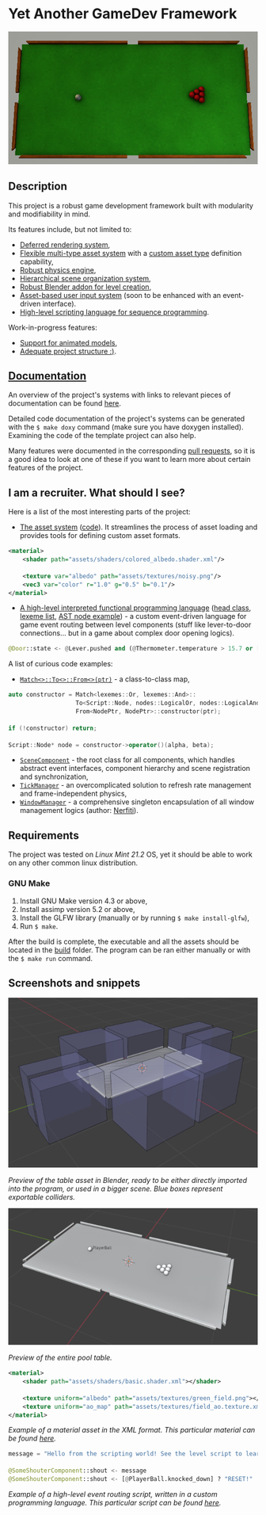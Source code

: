 # Yet Another GameDev Framework

![screenshot.png](docs/assets/screenshot.png)

## Description

This project is a robust game development framework built with modularity and modifiability in mind.

Its features include, but not limited to:

- [Deferred rendering system](./docs/graphics/CORE.md),
- [Flexible multi-type asset system](./docs/asset_system/CORE.md) with a [custom asset type](./docs/asset_system/CUSTOM_IMPORTERS.md) definition capability,
- [Robust physics engine](./docs/physics/CORE.md),
- [Hierarchical scene organization system](./docs/logics/CORE.md),
- [Robust Blender addon for level creation](./docs/logics/BLENDER_ADDON.md),
- [Asset-based user input system](./docs/input/CORE.md) (soon to be enhanced with an event-driven interface).
- [High-level scripting language for sequence programming](docs/asset_system/EVENT_ROUTING.md).

Work-in-progress features:

- [Support for animated models](https://github.com/Sigmarik/graphics-engine/issues/4),
- [Adequate project structure :)](https://github.com/Sigmarik/graphics-engine/issues/26).

## [Documentation](./docs/structure/MAKE_A_GAME.md)

An overview of the project's systems with links to relevant pieces of documentation can be found [here](./docs/structure/MAKE_A_GAME.md).

Detailed code documentation of the project's systems can be generated with the `$ make doxy` command (make sure you have doxygen installed). Examining the code of the template project can also help.

Many features were documented in the corresponding [pull requests](https://github.com/Sigmarik/graphics-engine/pulls?q=is%3Apr+is%3Aclosed), so it is a good idea to look at one of these if you want to learn more about certain features of the project.

## I am a recruiter. What should I see?

Here is a list of the most interesting parts of the project:

- [The asset system](./docs/asset_system/CORE.md) ([code](./lib/managers/asset_manager.h)). It streamlines the process of asset loading and provides tools for defining custom asset formats.

```XML
<material>
    <shader path="assets/shaders/colored_albedo.shader.xml"/>

    <texture var="albedo" path="assets/textures/noisy.png"/>
    <vec3 var="color" r="1.0" g="0.5" b="0.1"/>
</material>
```

- [A high-level interpreted functional programming language](./docs/logics/EVENT_ROUTING.md) ([head class](./lib/logics/blueprints/scripts/script.h), [lexeme list](./lib/logics/blueprints/scripts/parser/lexemes/operators.h), [AST node example](./lib/logics/blueprints/scripts/nodes/component_io.h)) - a custom event-driven language for game event routing between level components (stuff like lever-to-door connections... but in a game about complex door opening logics).

```Python
@Door::state <- @Lever.pushed and (@Thermometer.temperature > 15.7 or [@Button.pusher.name] == "Garry")
```

A list of curious code examples:

- [`Match<>::To<>::From<>(ptr)`](./lib/memory/match_to.hpp) - a class-to-class map,

```C++
auto constructor = Match<lexemes::Or, lexemes::And>::
                   To<Script::Node, nodes::LogicalOr, nodes::LogicalAnd>::
                   From<NodePtr, NodePtr>::constructor(ptr);

if (!constructor) return;

Script::Node* node = constructor->operator()(alpha, beta);
```

- [`SceneComponent`](./lib/logics/scene_component.h) - the root class for all components, which handles abstract event interfaces, component hierarchy and scene registration and synchronization,
- [`TickManager`](./lib/managers/tick_manager.h) - an overcomplicated solution to refresh rate management and frame-independent physics,
- [`WindowManager`](./lib/managers/window_manager.h) - a comprehensive singleton encapsulation of all window management logics (author: [Nerfiti](https://github.com/Nerfiti)).

## Requirements

The project was tested on *Linux Mint 21.2* OS, yet it should be able to work on any other common linux distribution.

### GNU Make

1. Install GNU Make version 4.3 or above,
2. Install assimp version 5.2 or above,
3. Install the GLFW library (manually or by running `$ make install-glfw`),
4. Run `$ make`.

After the build is complete, the executable and all the assets should be located in the [build](build/) folder. The program can be ran either manually or with the `$ make run` command.

## Screenshots and snippets

![asset_preview](docs/assets/blend_preview_table.png)

*Preview of the table asset in Blender, ready to be either directly imported into the program, or used in a bigger scene. Blue boxes represent exportable colliders.*

![scene_preview](docs/assets/blend_preview_scene.png)

*Preview of the entire pool table.*

```XML
<material>
    <shader path="assets/shaders/basic.shader.xml"></shader>

    <texture uniform="albedo" path="assets/textures/green_field.png"></texture>
    <texture uniform="ao_map" path="assets/textures/field_ao.texture.xml"></texture>
</material>
```

*Example of a material asset in the XML format. This particular material can be found [here](assets/materials/field.material.xml).*

```python
message = "Hello from the scripting world! See the level script to learn where this message came from!"

@SomeShouterComponent::shout <- message
@SomeShouterComponent::shout <- [@PlayerBall.knocked_down] ? "RESET!" : IMPOSSIBLE
```

*Example of a high-level event routing script, written in a custom programming language. This particular script can be found [here](assets/levels/pool_table.level.xml).*
